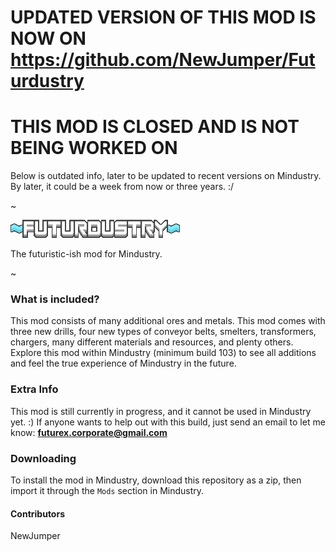 # UPDATED VERSION OF THIS MOD IS NOW ON https://github.com/NewJumper/Futurdustry
# THIS MOD IS CLOSED AND IS NOT BEING WORKED ON

  Below is outdated info, later to be updated to recent versions on Mindustry. By later, it could be a week from now or three years. :/

~

![Logo](sprites/ui/fd_logo.png)

The futuristic-ish mod for Mindustry.

~

### What is included?
  This mod consists of many additional ores and metals. This mod comes with three new drills, four new types of conveyor belts, smelters, transformers, chargers, many different materials and resources, and plenty others. Explore this mod within Mindustry (minimum build 103) to see all additions and feel the true experience of Mindustry in the future.


### Extra Info
  This mod is still currently in progress, and it cannot be used in Mindustry yet. :)
  If anyone wants to help out with this build, just send an email to let me know: **futurex.corporate@gmail.com**


### Downloading
  To install the mod in Mindustry, download this repository as a zip, then import it through the `Mods` section in Mindustry.


#### Contributors
NewJumper
